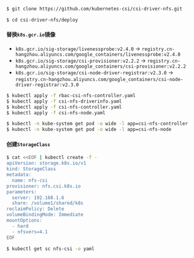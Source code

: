 

```bash
$ git clone https://github.com/kubernetes-csi/csi-driver-nfs.git

$ cd csi-driver-nfs/deploy
```
#### 替换`k8s.gcr.io`镜像

- `k8s.gcr.io/sig-storage/livenessprobe:v2.4.0` -> `registry.cn-hangzhou.aliyuncs.com/google_containers/livenessprobe:v2.4.0`
- `k8s.gcr.io/sig-storage/csi-provisioner:v2.2.2` -> `registry.cn-hangzhou.aliyuncs.com/google_containers/csi-provisioner:v2.2.2`
- `k8s.gcr.io/sig-storage/csi-node-driver-registrar:v2.3.0` -> `registry.cn-hangzhou.aliyuncs.com/google_containers/csi-node-driver-registrar:v2.3.0`

```bash
$ kubectl apply -f rbac-csi-nfs-controller.yaml
$ kubectl apply -f csi-nfs-driverinfo.yaml
$ kubectl apply -f csi-nfs-controller.yaml
$ kubectl apply -f csi-nfs-node.yaml

$ kubectl -n kube-system get pod -o wide -l app=csi-nfs-controller
$ kubectl -n kube-system get pod -o wide -l app=csi-nfs-node
```

#### 创建`StorageClass`

```bash
$ cat <<EOF | kubectl create -f -
apiVersion: storage.k8s.io/v1
kind: StorageClass
metadata:
  name: nfs-csi
provisioner: nfs.csi.k8s.io
parameters:
  server: 192.168.1.6
  share: /volume1/shared/k8s
reclaimPolicy: Delete
volumeBindingMode: Immediate
mountOptions:
  - hard
  - nfsvers=4.1
EOF

$ kubectl get sc nfs-csi -o yaml
```